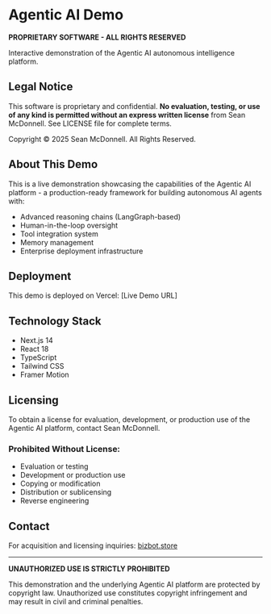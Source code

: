 # Agentic AI Demo

**PROPRIETARY SOFTWARE - ALL RIGHTS RESERVED**

Interactive demonstration of the Agentic AI autonomous intelligence platform.

## Legal Notice

This software is proprietary and confidential. **No evaluation, testing, or use of any kind is permitted without an express written license** from Sean McDonnell. See LICENSE file for complete terms.

Copyright © 2025 Sean McDonnell. All Rights Reserved.

## About This Demo

This is a live demonstration showcasing the capabilities of the Agentic AI platform - a production-ready framework for building autonomous AI agents with:

- Advanced reasoning chains (LangGraph-based)
- Human-in-the-loop oversight
- Tool integration system
- Memory management
- Enterprise deployment infrastructure

## Deployment

This demo is deployed on Vercel: [Live Demo URL]

## Technology Stack

- Next.js 14
- React 18
- TypeScript
- Tailwind CSS
- Framer Motion

## Licensing

To obtain a license for evaluation, development, or production use of the Agentic AI platform, contact Sean McDonnell.

### Prohibited Without License:
- Evaluation or testing
- Development or production use
- Copying or modification
- Distribution or sublicensing
- Reverse engineering

## Contact

For acquisition and licensing inquiries: [bizbot.store](https://bizbot.store)

---

**UNAUTHORIZED USE IS STRICTLY PROHIBITED**

This demonstration and the underlying Agentic AI platform are protected by copyright law. Unauthorized use constitutes copyright infringement and may result in civil and criminal penalties.

